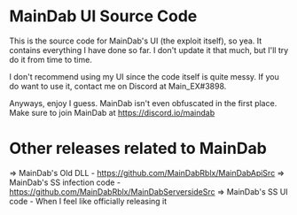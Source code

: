 # MainDab UI Source Code
This is the source code for MainDab's UI (the exploit itself), so yea. It contains everything I have done so far. I don't update it that much, but I'll try do it from time to time. 

I don't recommend using my UI since the code itself is quite messy. If you do want to use it, contact me on Discord at Main_EX#3898.

Anyways, enjoy I guess. MainDab isn't even obfuscated in the first place. Make sure to join MainDab at https://discord.io/maindab

# Other releases related to MainDab
=> MainDab's Old DLL - https://github.com/MainDabRblx/MainDabApiSrc
=> MainDab's SS infection code - https://github.com/MainDabRblx/MainDabServersideSrc
=> MainDab's SS UI code - When I feel like officially releasing it
